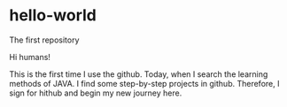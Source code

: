 # hello-world
The first repository

Hi humans!

This is the first time I use the github.
Today, when I search the learning methods of JAVA. I find some step-by-step projects in github. Therefore, I sign for hithub and begin my new journey here.
